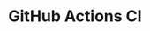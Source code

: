 # GitHub Actions CI











































































































































































































































































































































































































































































































































































































































































































































